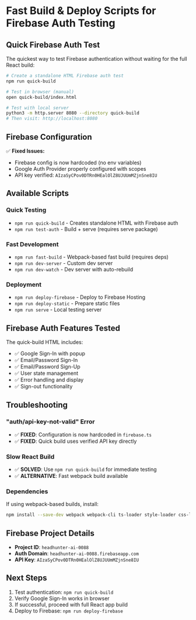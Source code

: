 # Fast Build & Deploy Scripts for Firebase Auth Testing

## Quick Firebase Auth Test

The quickest way to test Firebase authentication without waiting for the full React build:

```bash
# Create a standalone HTML Firebase auth test
npm run quick-build

# Test in browser (manual)
open quick-build/index.html

# Test with local server
python3 -m http.server 8080 --directory quick-build
# Then visit: http://localhost:8080
```

## Firebase Configuration

✅ **Fixed Issues:**
- Firebase config is now hardcoded (no env variables)
- Google Auth Provider properly configured with scopes
- API key verified: `AIzaSyCPov0DTRn0HEalOlZ8UJUUmMZjnSne8IU`

## Available Scripts

### Quick Testing
- `npm run quick-build` - Creates standalone HTML with Firebase auth
- `npm run test-auth` - Build + serve (requires serve package)

### Fast Development  
- `npm run fast-build` - Webpack-based fast build (requires deps)
- `npm run dev-server` - Custom dev server
- `npm run dev-watch` - Dev server with auto-rebuild

### Deployment
- `npm run deploy-firebase` - Deploy to Firebase Hosting
- `npm run deploy-static` - Prepare static files
- `npm run serve` - Local testing server

## Firebase Auth Features Tested

The quick-build HTML includes:
- ✅ Google Sign-In with popup
- ✅ Email/Password Sign-In
- ✅ Email/Password Sign-Up
- ✅ User state management
- ✅ Error handling and display
- ✅ Sign-out functionality

## Troubleshooting

### "auth/api-key-not-valid" Error
- ✅ **FIXED**: Configuration is now hardcoded in `firebase.ts`
- ✅ **FIXED**: Quick build uses verified API key directly

### Slow React Build
- ✅ **SOLVED**: Use `npm run quick-build` for immediate testing
- ✅ **ALTERNATIVE**: Fast webpack build available

### Dependencies
If using webpack-based builds, install:
```bash
npm install --save-dev webpack webpack-cli ts-loader style-loader css-loader express chokidar
```

## Firebase Project Details

- **Project ID**: `headhunter-ai-0088`
- **Auth Domain**: `headhunter-ai-0088.firebaseapp.com`
- **API Key**: `AIzaSyCPov0DTRn0HEalOlZ8UJUUmMZjnSne8IU`

## Next Steps

1. Test authentication: `npm run quick-build`
2. Verify Google Sign-In works in browser
3. If successful, proceed with full React app build
4. Deploy to Firebase: `npm run deploy-firebase`